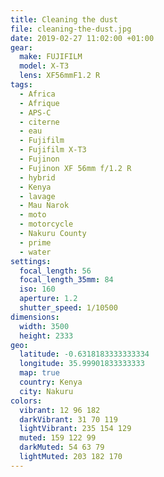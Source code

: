 ```yaml
---
title: Cleaning the dust
file: cleaning-the-dust.jpg
date: 2019-02-27 11:02:00 +01:00
gear:
  make: FUJIFILM
  model: X-T3
  lens: XF56mmF1.2 R
tags:
  - Africa
  - Afrique
  - APS-C
  - citerne
  - eau
  - Fujifilm
  - Fujifilm X-T3
  - Fujinon
  - Fujinon XF 56mm f/1.2 R
  - hybrid
  - Kenya
  - lavage
  - Mau Narok
  - moto
  - motorcycle
  - Nakuru County
  - prime
  - water
settings:
  focal_length: 56
  focal_length_35mm: 84
  iso: 160
  aperture: 1.2
  shutter_speed: 1/10500
dimensions:
  width: 3500
  height: 2333
geo:
  latitude: -0.6318183333333334
  longitude: 35.99901833333333
  map: true
  country: Kenya
  city: Nakuru
colors:
  vibrant: 12 96 182
  darkVibrant: 31 70 119
  lightVibrant: 235 154 129
  muted: 159 122 99
  darkMuted: 54 63 79
  lightMuted: 203 182 170
---
```



